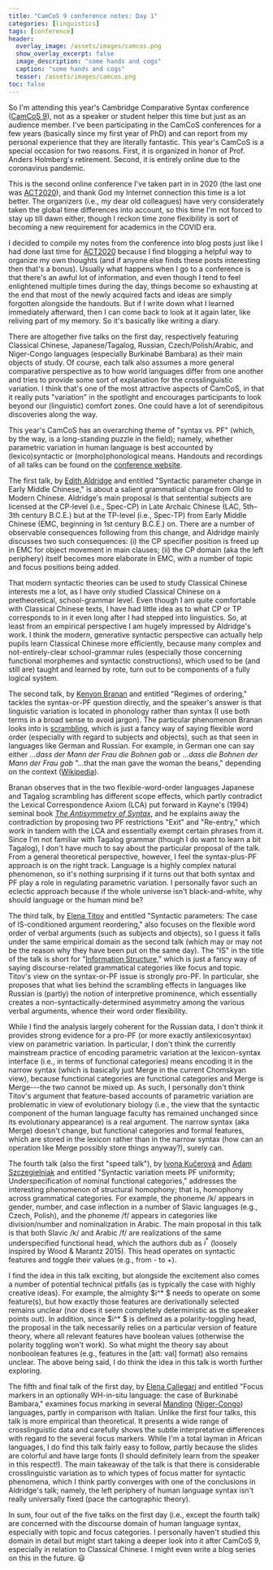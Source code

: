 ```yaml
---
title: "CamCoS 9 conference notes: Day 1"
categories: [linguistics]
tags: [conference]
header:
  overlay_image: /assets/images/camcos.png
  show_overlay_excerpt: false
  image_description: "some hands and cogs"
  caption: "some hands and cogs"
  teaser: /assets/images/camcos.png
toc: false
---
```


So I'm attending this year's Cambridge Comparative Syntax conference ([CamCoS 9](https://camcos9.wordpress.com)), not as a speaker or student helper this time but just as an audience member. I've been participating in the CamCoS conferences for a few years (basically since my first year of PhD) and can report from my personal experience that they are literally fantastic. This year's CamCoS is a special occasion for two reasons. First, it is organized in honor of Prof. Anders Holmberg's retirement. Second, it is entirely online due to the coronavirus pandemic.

This is the second online conference I've taken part in in 2020 (the last one was [ACT2020](https://blog.juliosong.com/mathematics/act-notes-1/)), and thank God my Internet connection this time is a lot better. The organizers (i.e., my dear old colleagues) have very considerately taken the global time differences into account, so this time I'm not forced to stay up till dawn either, though I reckon time zone flexibility is sort of becoming a new requirement for academics in the COVID era.

I decided to compile my notes from the conference into blog posts just like I had done last time for [ACT2020](https://blog.juliosong.com/mathematics/act-notes-1/) because I find blogging a helpful way to organize my own thoughts (and if anyone else finds these posts interesting then that's a bonus). Usually what happens when I go to a conference is that there's an awful lot of information, and even though I tend to feel enlightened multiple times during the day, things become so exhausting at the end that most of the newly acquired facts and ideas are simply forgotten alongside the handouts. But if I write down what I learned immediately afterward, then I can come back to look at it again later, like reliving part of my memory. So it's basically like writing a diary.

There are altogether five talks on the first day, respectively featuring Classical Chinese, Japanese/Tagalog, Russian, Czech/Polish/Arabic, and Niger-Congo languages (especially Burkinabé Bambara) as their main objects of study. Of course, each talk also assumes a more general comparative perspective as to how world languages differ from one another and tries to provide some sort of explanation for the crosslinguistic variation. I think that's one of the most attractive aspects of CamCoS, in that it really puts "variation" in the spotlight and encourages participants to look beyond our (linguistic) comfort zones. One could have a lot of serendipitous discoveries along the way.

This year's CamCoS has an overarching theme of "syntax vs. PF" (which, by the way, is a long-standing puzzle in the field); namely, whether parametric variation in human language is best accounted by (lexico)syntactic or (morpho)phonological means. Handouts and recordings of all talks can be found on the [conference website](https://camcos9.wordpress.com/programme/).

The first talk, by [Edith Aldridge](http://faculty.washington.edu/aldr/) and entitled "Syntactic parameter change in Early Middle Chinese," is about a salient grammatical change from Old to Modern Chinese. Aldridge's main proposal is that sentential subjects are licensed at the CP-level (i.e., Spec-CP) in Late Archaic Chinese (LAC, 5th–3th century B.C.E.) but at the TP-level (i.e., Spec-TP) from Early Middle Chinese (EMC, beginning in 1st century B.C.E.) on. There are a number of observable consequences following from this change, and Aldridge mainly discusses two such consequences: (i) the CP specifier position is freed up in EMC for object movement in main clauses; (ii) the CP domain (aka the left periphery) itself becomes more elaborate in EMC, with a number of topic and focus positions being added.

That modern syntactic theories can be used to study Classical Chinese interests me a lot, as I have only studied Classical Chinese on a pretheoretical, school-grammar level. Even though I am quite comfortable with Classical Chinese texts, I have had little idea as to what CP or TP corresponds to in it even long after I had stepped into linguistics. So, at least from an empirical perspective I am hugely impressed by Aldridge's work. I think the modern, generative syntactic perspective can actually help pupils learn Classical Chinese more efficiently, because many complex and not-entirely-clear school-grammar rules (especially those concerning functional morphemes and syntactic constructions), which used to be (and still are) taught and learned by rote, turn out to be components of a fully logical system.

The second talk, by [Kenyon Branan](https://linguistics.mit.edu/user/kbranan/) and entitled "Regimes of ordering," tackles the syntax-or-PF question directly, and the speaker's answer is that linguistic variation is located in phonology rather than syntax (I use both terms in a broad sense to avoid jargon). The particular phenomenon Branan looks into is [scrambling](https://en.wikipedia.org/wiki/Scrambling_(linguistics)), which is just a fancy way of saying flexible word order (especially with regard to subjects and objects), such as that seen in languages like German and Russian. For example, in German one can say either *...dass der Mann der Frau die Bohnen gab* or *...dass die Bohnen der Mann der Frau gab* "...that the man gave the woman the beans," depending on the context ([Wikipedia](https://en.wikipedia.org/wiki/Scrambling_(linguistics)#Examples)).

Branan observes that in the two flexible-word-order languages Japanese and Tagalog scrambling has different scope effects, which partly contradict the Lexical Correspondence Axiom (LCA) put forward in Kayne's (1994) seminal book [*The Antisymmetry of Syntax*](https://mitpress.mit.edu/books/antisymmetry-syntax), and he explains away the contradiction by proposing two PF restrictions "Exit" and "Re-entry," which work in tandem with the LCA and essentially exempt certain phrases from it. Since I'm not familiar with Tagalog grammar (though I do want to learn a bit Tagalog), I don't have much to say about the particular proposal of the talk. From a general theoretical perspective, however, I feel the syntax-plus-PF approach is on the right track. Language is a highly complex natural phenomenon, so it's nothing surprising if it turns out that both syntax and PF play a role in regulating parametric variation. I personally favor such an eclectic approach because if the whole universe isn't black-and-white, why should language or the human mind be?

The third talk, by [Elena Titov](https://sites.google.com/view/dr-elena-titov) and entitled "Syntactic parameters: The case of IS-conditioned argument reordering," also focuses on the flexible word order of verbal arguments (such as subjects and objects), so I guess it falls under the same empirical domain as the second talk (which may or may not be the reason why they have been put on the same day). The "IS" in the title of the talk is short for "[Information Structure](https://en.wikipedia.org/wiki/Information_structure)," which is just a fancy way of saying discourse-related grammatical categories like focus and topic. Titov's view on the syntax-or-PF issue is strongly pro-PF. In particular, she proposes that what lies behind the scrambling effects in languages like Russian is (partly) the notion of interpretive prominence, which essentially creates a non-syntactically-determined asymmetry among the various verbal arguments, whence their word order flexibility.

While I find the analysis largely coherent for the Russian data, I don't think it provides strong evidence for a pro-PF (or more exactly antilexicosyntax) view on parametric variation. In particular, I don't think the currently mainstream practice of encoding parametric variation at the lexicon-syntax interface (i.e., in terms of functional categories) means encoding it in the narrow syntax (which is basically just Merge in the current Chomskyan view), because functional categories are functional categories and Merge is Merge---the two cannot be mixed up. As such, I personally don't think Titov's argument that feature-based accounts of parametric variation are problematic in view of evolutionary biology (i.e., the view that the syntactic component of the human language faculty has remained unchanged since its evolutionary appearance) is a real argument. The narrow syntax (aka Merge) doesn't change, but functional categories and formal features, which are stored in the lexicon rather than in the narrow syntax (how can an operation like Merge possibly store things anyway?), surely can.

The fourth talk (also the first "speed talk"), by [Ivona Kučerová](https://www.humanities.mcmaster.ca/~kucerov/mcmaster/Ivona_Kucerova.html) and [Adam Szczegielniak](https://scholar.harvard.edu/adam/home) and entitled "Syntactic variation meets PF uniformity; Underspecification of nominal functional categories," addresses the interesting phenomenon of structural homophony; that is, homophony across grammatical categories. For example, the phoneme /k/ appears in gender, number, and case inflection in a number of Slavic languages (e.g., Czech, Polish), and the phoneme /f/ appears in categories like division/number and nominalization in Arabic. The main proposal in this talk is that both Slavic /k/ and Arabic /f/ are realizations of the same underspecified functional head, which the authors dub as $i^*$ (loosely inspired by Wood & Marantz 2015). This head operates on syntactic features and toggle their values (e.g., from - to +).

I find the idea in this talk exciting, but alongside the excitement also comes a number of potential technical pitfalls (as is typically the case with highly creative ideas). For example, the almighty $i^* $ needs to operate on some feature(s), but how exactly those features are derivationally selected remains unclear (nor does it seem completely deterministic as the speaker points out). In addition, since $i^* $ is defined as a polarity-toggling head, the proposal in the talk necessarily relies on a particular version of feature theory, where all relevant features have boolean values (otherwise the polarity toggling won't work). So what might the theory say about nonboolean features (e.g., features in the [att: val] format) also remains unclear. The above being said, I do think the idea in this talk is worth further exploring.

The fifth and final talk of the first day, by [Elena Callegari](https://uu.academia.edu/elenacallegari) and entitled "Focus markers in an optionally WH-in-situ language: the case of Burkinabé Bambara," examines focus marking in several [Manding](https://en.wikipedia.org/wiki/Manding_languages) ([Niger-Congo](https://en.wikipedia.org/wiki/Niger–Congo_languages)) languages, partly in comparison with Italian. Unlike the first four talks, this talk is more empirical than theoretical. It presents a wide range of crosslinguistic data and carefully shows the subtle interpretative differences with regard to the several focus markers. While I'm a total layman in African languages, I do find this talk fairly easy to follow, partly because the slides are colorful and have large fonts (I should definitely learn from the speaker in this respect!). The main takeaway of the talk is that there is considerable crosslinguistic variation as to which types of focus matter for syntactic phenomena, which I think partly converges with one of the conclusions in Aldridge's talk; namely, the left periphery of human language syntax isn't really universally fixed (pace the cartographic theory).

In sum, four out of the five talks on the first day (i.e., except the fourth talk) are concerned with the discourse domain of human language syntax, especially with topic and focus categories. I personally haven't studied this domain in detail but might start taking a deeper look into it after CamCoS 9, especially in relation to Classical Chinese. I might even write a blog series on this in the future. 😃 
